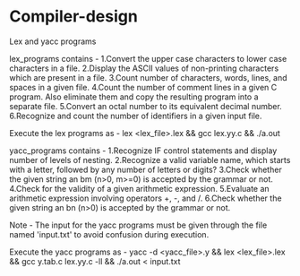 # Compiler-design
Lex and yacc programs

lex_programs contains -
1.Convert the upper case characters to lower case characters in a file.
2.Display the ASCII values of non-printing characters which are present in a file.
3.Count number of characters, words, lines, and spaces in a given file.
4.Count the number of comment lines in a given C program. Also eliminate them and copy the resulting program into a separate file.
5.Convert an octal number to its equivalent decimal number.
6.Recognize and count the number of identifiers in a given input file.

Execute the lex programs as -
lex <lex_file>.lex && gcc lex.yy.c && ./a.out

yacc_programs contains -
1.Recognize IF control statements and display number of levels of nesting.
2.Recognize a valid variable name, which starts with a letter, followed by any number of letters or digits?
3.Check whether the given string an bm (n>0, m>=0) is accepted by the grammar or not.
4.Check for the validity of a given arithmetic expression.
5.Evaluate an arithmetic expression involving operators +, -, and /.
6.Check whether the given string an bn (n>0) is accepted by the grammar or not.

Note -
The input for the yacc programs must be given through the file named 'input.txt' to avoid confusion during execution.

Execute the yacc programs as -
yacc -d <yacc_file>.y && lex <lex_file>.lex && gcc y.tab.c lex.yy.c -ll && ./a.out < input.txt
